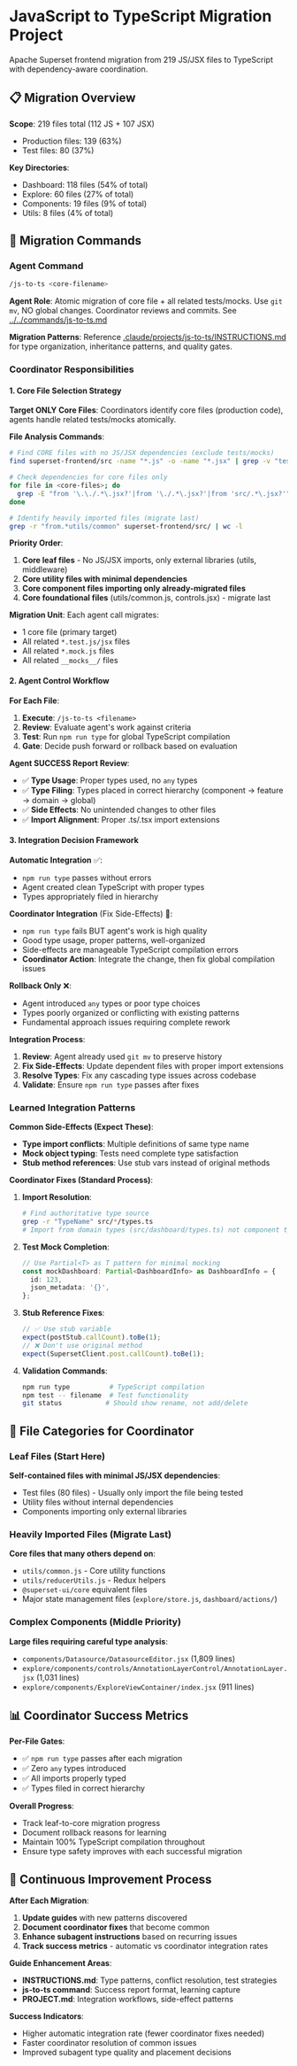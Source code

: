 # JavaScript to TypeScript Migration Project

Apache Superset frontend migration from 219 JS/JSX files to TypeScript with dependency-aware coordination.

## 📋 Migration Overview

**Scope**: 219 files total (112 JS + 107 JSX)
- Production files: 139 (63%)  
- Test files: 80 (37%)

**Key Directories**:
- Dashboard: 118 files (54% of total)
- Explore: 60 files (27% of total)  
- Components: 19 files (9% of total)
- Utils: 8 files (4% of total)

## 🎯 Migration Commands

### Agent Command
```bash
/js-to-ts <core-filename>
```
**Agent Role**: Atomic migration of core file + all related tests/mocks. Use `git mv`, NO global changes. Coordinator reviews and commits. See [../../commands/js-to-ts.md](../../commands/js-to-ts.md)

**Migration Patterns**: Reference [.claude/projects/js-to-ts/INSTRUCTIONS.md](./INSTRUCTIONS.md) for type organization, inheritance patterns, and quality gates.

### Coordinator Responsibilities

#### 1. Core File Selection Strategy
**Target ONLY Core Files**: Coordinators identify core files (production code), agents handle related tests/mocks atomically.

**File Analysis Commands**:
```bash
# Find CORE files with no JS/JSX dependencies (exclude tests/mocks)
find superset-frontend/src -name "*.js" -o -name "*.jsx" | grep -v "test\|spec\|mock" | head -10

# Check dependencies for core files only
for file in <core-files>; do
  grep -E "from '\.\./.*\.jsx?'|from '\./.*\.jsx?'|from 'src/.*\.jsx?'" "$file" || echo "LEAF CANDIDATE: $file"
done

# Identify heavily imported files (migrate last)  
grep -r "from.*utils/common" superset-frontend/src/ | wc -l
```

**Priority Order**:
1. **Core leaf files** - No JS/JSX imports, only external libraries (utils, middleware)
2. **Core utility files with minimal dependencies**  
3. **Core component files importing only already-migrated files**
4. **Core foundational files** (utils/common.js, controls.jsx) - migrate last

**Migration Unit**: Each agent call migrates:
- 1 core file (primary target)
- All related `*.test.js/jsx` files
- All related `*.mock.js` files  
- All related `__mocks__/` files

#### 2. Agent Control Workflow
**For Each File**:
1. **Execute**: `/js-to-ts <filename>`
2. **Review**: Evaluate agent's work against criteria
3. **Test**: Run `npm run type` for global TypeScript compilation
4. **Gate**: Decide push forward or rollback based on evaluation

**Agent SUCCESS Report Review**:
- ✅ **Type Usage**: Proper types used, no `any` types
- ✅ **Type Filing**: Types placed in correct hierarchy (component → feature → domain → global)
- ✅ **Side Effects**: No unintended changes to other files
- ✅ **Import Alignment**: Proper .ts/.tsx import extensions

#### 3. Integration Decision Framework

**Automatic Integration** ✅:
- `npm run type` passes without errors
- Agent created clean TypeScript with proper types
- Types appropriately filed in hierarchy

**Coordinator Integration** (Fix Side-Effects) 🔧:
- `npm run type` fails BUT agent's work is high quality
- Good type usage, proper patterns, well-organized
- Side-effects are manageable TypeScript compilation errors
- **Coordinator Action**: Integrate the change, then fix global compilation issues

**Rollback Only** ❌:
- Agent introduced `any` types or poor type choices
- Types poorly organized or conflicting with existing patterns
- Fundamental approach issues requiring complete rework

**Integration Process**:
1. **Review**: Agent already used `git mv` to preserve history
2. **Fix Side-Effects**: Update dependent files with proper import extensions
3. **Resolve Types**: Fix any cascading type issues across codebase
4. **Validate**: Ensure `npm run type` passes after fixes

### Learned Integration Patterns

**Common Side-Effects (Expect These)**:
- **Type import conflicts**: Multiple definitions of same type name
- **Mock object typing**: Tests need complete type satisfaction
- **Stub method references**: Use stub vars instead of original methods

**Coordinator Fixes (Standard Process)**:
1. **Import Resolution**:
   ```bash
   # Find authoritative type source
   grep -r "TypeName" src/*/types.ts
   # Import from domain types (src/dashboard/types.ts) not component types
   ```

2. **Test Mock Completion**:
   ```typescript
   // Use Partial<T> as T pattern for minimal mocking
   const mockDashboard: Partial<DashboardInfo> as DashboardInfo = {
     id: 123,
     json_metadata: '{}',
   };
   ```

3. **Stub Reference Fixes**:
   ```typescript
   // ✅ Use stub variable
   expect(postStub.callCount).toBe(1);
   // ❌ Don't use original method
   expect(SupersetClient.post.callCount).toBe(1);
   ```

4. **Validation Commands**:
   ```bash
   npm run type          # TypeScript compilation
   npm test -- filename  # Test functionality
   git status           # Should show rename, not add/delete
   ```

## 🎯 File Categories for Coordinator

### Leaf Files (Start Here)
**Self-contained files with minimal JS/JSX dependencies**:
- Test files (80 files) - Usually only import the file being tested
- Utility files without internal dependencies
- Components importing only external libraries

### Heavily Imported Files (Migrate Last)
**Core files that many others depend on**:
- `utils/common.js` - Core utility functions
- `utils/reducerUtils.js` - Redux helpers  
- `@superset-ui/core` equivalent files
- Major state management files (`explore/store.js`, `dashboard/actions/`)

### Complex Components (Middle Priority)  
**Large files requiring careful type analysis**:
- `components/Datasource/DatasourceEditor.jsx` (1,809 lines)
- `explore/components/controls/AnnotationLayerControl/AnnotationLayer.jsx` (1,031 lines)
- `explore/components/ExploreViewContainer/index.jsx` (911 lines)

## 📊 Coordinator Success Metrics

**Per-File Gates**:
- ✅ `npm run type` passes after each migration
- ✅ Zero `any` types introduced
- ✅ All imports properly typed
- ✅ Types filed in correct hierarchy

**Overall Progress**:
- Track leaf-to-core migration progress
- Document rollback reasons for learning
- Maintain 100% TypeScript compilation throughout
- Ensure type safety improves with each successful migration

## 🔄 Continuous Improvement Process

**After Each Migration**:
1. **Update guides** with new patterns discovered
2. **Document coordinator fixes** that become common
3. **Enhance subagent instructions** based on recurring issues
4. **Track success metrics** - automatic vs coordinator integration rates

**Guide Enhancement Areas**:
- **INSTRUCTIONS.md**: Type patterns, conflict resolution, test strategies
- **js-to-ts command**: Success report format, learning capture
- **PROJECT.md**: Integration workflows, side-effect patterns

**Success Indicators**:
- Higher automatic integration rate (fewer coordinator fixes needed)
- Faster coordinator resolution of common issues  
- Improved subagent type quality and placement decisions
